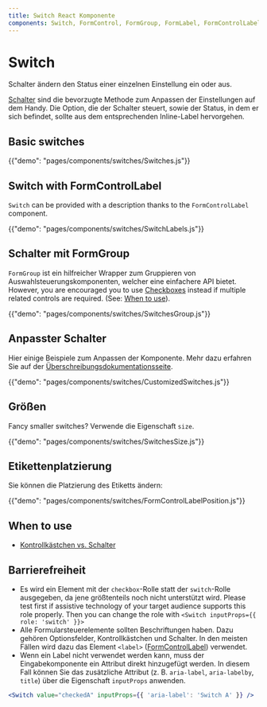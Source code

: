 ```yaml
---
title: Switch React Komponente
components: Switch, FormControl, FormGroup, FormLabel, FormControlLabel
---
```


# Switch

<p class="description">Schalter ändern den Status einer einzelnen Einstellung ein oder aus.</p>

[Schalter](https://material.io/design/components/selection-controls.html#switches) sind die bevorzugte Methode zum Anpassen der Einstellungen auf dem Handy. Die Option, die der Schalter steuert, sowie der Status, in dem er sich befindet, sollte aus dem entsprechenden Inline-Label hervorgehen.

## Basic switches

{{"demo": "pages/components/switches/Switches.js"}}

## Switch with FormControlLabel

`Switch` can be provided with a description thanks to the `FormControlLabel` component.

{{"demo": "pages/components/switches/SwitchLabels.js"}}

## Schalter mit FormGroup

`FormGroup` ist ein hilfreicher Wrapper zum Gruppieren von Auswahlsteuerungskomponenten, welcher eine einfachere API bietet. However, you are encouraged you to use [Checkboxes](/components/checkboxes/) instead if multiple related controls are required. (See: [When to use](#when-to-use)).

{{"demo": "pages/components/switches/SwitchesGroup.js"}}

## Anpasster Schalter

Hier einige Beispiele zum Anpassen der Komponente. Mehr dazu erfahren Sie auf der [Überschreibungsdokumentationsseite](/customization/components/).

{{"demo": "pages/components/switches/CustomizedSwitches.js"}}

## Größen

Fancy smaller switches? Verwende die Eigenschaft `size`.

{{"demo": "pages/components/switches/SwitchesSize.js"}}

## Etikettenplatzierung

Sie können die Platzierung des Etiketts ändern:

{{"demo": "pages/components/switches/FormControlLabelPosition.js"}}

## When to use

- [Kontrollkästchen vs. Schalter](https://uxplanet.org/checkbox-vs-toggle-switch-7fc6e83f10b8)

## Barrierefreiheit

- Es wird ein Element mit der `checkbox`-Rolle statt der `switch`-Rolle ausgegeben, da jene größtenteils noch nicht unterstützt wird. Please test first if assistive technology of your target audience supports this role properly. Then you can change the role with `<Switch inputProps={{ role: 'switch' }}>`
- Alle Formularsteuerelemente sollten Beschriftungen haben. Dazu gehören Optionsfelder, Kontrollkästchen und Schalter. In den meisten Fällen wird dazu das Element `<label>` ([FormControlLabel](/api/form-control-label/)) verwendet.
- Wenn ein Label nicht verwendet werden kann, muss der Eingabekomponente ein Attribut direkt hinzugefügt werden. In diesem Fall können Sie das zusätzliche Attribut (z. B. `aria-label`, `aria-labelby`, `title`) über die Eigenschaft `inputProps` anwenden.

```jsx
<Switch value="checkedA" inputProps={{ 'aria-label': 'Switch A' }} />
```